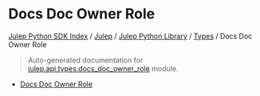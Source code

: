 # Docs Doc Owner Role

[Julep Python SDK Index](../../../README.md#julep-python-sdk-index) / [Julep](../../index.md#julep) / [Julep Python Library](../index.md#julep-python-library) / [Types](./index.md#types) / Docs Doc Owner Role

> Auto-generated documentation for [julep.api.types.docs_doc_owner_role](../../../../../../../julep/api/types/docs_doc_owner_role.py) module.
- [Docs Doc Owner Role](#docs-doc-owner-role)
